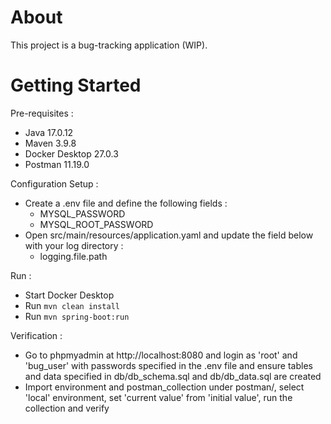 # About

This project is a bug-tracking application (WIP).


# Getting Started


Pre-requisites :
* Java 17.0.12
* Maven 3.9.8
* Docker Desktop 27.0.3
* Postman 11.19.0


Configuration Setup :
* Create a .env file and define the following fields :
    * MYSQL_PASSWORD
    * MYSQL_ROOT_PASSWORD
* Open src/main/resources/application.yaml and update the field below with your log directory :
   * logging.file.path

Run :
* Start Docker Desktop
* Run `mvn clean install`
* Run `mvn spring-boot:run`


Verification :
* Go to phpmyadmin at http://localhost:8080 and login as 'root' and 'bug_user' with passwords specified in the .env file and ensure tables and data specified in db/db_schema.sql and db/db_data.sql are created
* Import environment and postman_collection under postman/, select 'local' environment, set 'current value' from 'initial value', run the collection and verify
